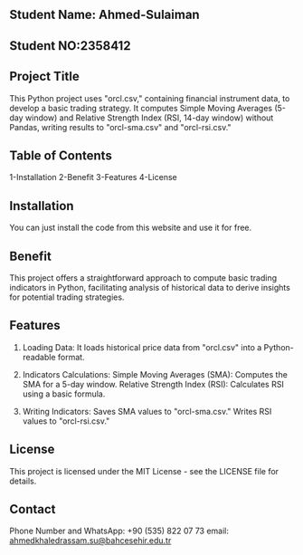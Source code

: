 ## Student Name: Ahmed-Sulaiman
## Student NO:2358412 

## Project Title
This Python project uses "orcl.csv," containing financial instrument data, to develop a basic trading strategy. It computes Simple Moving Averages (5-day window) and Relative Strength Index (RSI, 14-day window) without Pandas, writing results to "orcl-sma.csv" and "orcl-rsi.csv."

## Table of Contents
1-Installation
2-Benefit
3-Features
4-License


## Installation
You can just install the code from this website and use it for free.

## Benefit
This project offers a straightforward approach to compute basic trading indicators in Python, facilitating analysis of historical data to derive insights for potential trading strategies.

## Features

1) Loading Data:
It loads historical price data from "orcl.csv" into a Python-readable format.

2) Indicators Calculations:
Simple Moving Averages (SMA): Computes the SMA for a 5-day window.
Relative Strength Index (RSI): Calculates RSI using a basic formula.

3) Writing Indicators:
Saves SMA values to "orcl-sma.csv."
Writes RSI values to "orcl-rsi.csv."

## License
This project is licensed under the MIT License - see the LICENSE file for details.

## Contact
Phone Number and WhatsApp: +90 (535) 822 07 73
email: ahmedkhaledrassam.su@bahcesehir.edu.tr

